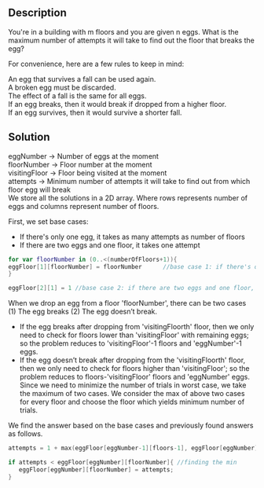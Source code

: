 ## Description  
You're in a building with m floors and you are given n eggs. What is the maximum number of attempts it will take to find out the floor that breaks the egg?

For convenience, here are a few rules to keep in mind:  

   An egg that survives a fall can be used again.  
   A broken egg must be discarded.  
   The effect of a fall is the same for all eggs.  
   If an egg breaks, then it would break if dropped from a higher floor.  
   If an egg survives, then it would survive a shorter fall.  
## Solution  
eggNumber -> Number of eggs at the moment  
floorNumber -> Floor number at the moment  
visitingFloor -> Floor being visited at the moment  
attempts -> Minimum number of attempts it will take to find out from which floor egg will break  
We store all the solutions in a 2D array. Where rows represents number of eggs and columns represent number of floors.

First, we set base cases:

- If there's only one egg, it takes as many attempts as number of floors  
- If there are two eggs and one floor, it takes one attempt    
```swift
for var floorNumber in (0..<(numberOfFloors+1)){
eggFloor[1][floorNumber] = floorNumber      //base case 1: if there's only one egg, it takes 'numberOfFloors' attempts
}

eggFloor[2][1] = 1 //base case 2: if there are two eggs and one floor, it takes one attempt  
```
When we drop an egg from a floor 'floorNumber', there can be two cases (1) The egg breaks (2) The egg doesn’t break.

- If the egg breaks after dropping from 'visitingFloorth' floor, then we only need to check for floors lower than 'visitingFloor' with remaining eggs; so the problem reduces to 'visitingFloor'-1 floors and 'eggNumber'-1 eggs.  
- If the egg doesn’t break after dropping from the 'visitingFloorth' floor, then we only need to check for floors higher than 'visitingFloor'; so the problem reduces to floors-'visitingFloor' floors and 'eggNumber' eggs.  
Since we need to minimize the number of trials in worst case, we take the maximum of two cases. We consider the max of above two cases for every floor and choose the floor which yields minimum number of trials.  
  
We find the answer based on the base cases and previously found answers as follows.  
 ``` swift
attempts = 1 + max(eggFloor[eggNumber-1][floors-1], eggFloor[eggNumber][floorNumber-floors])//we add one taking into account the attempt we're taking at the moment

if attempts < eggFloor[eggNumber][floorNumber]{ //finding the min
    eggFloor[eggNumber][floorNumber] = attempts;
}
```

